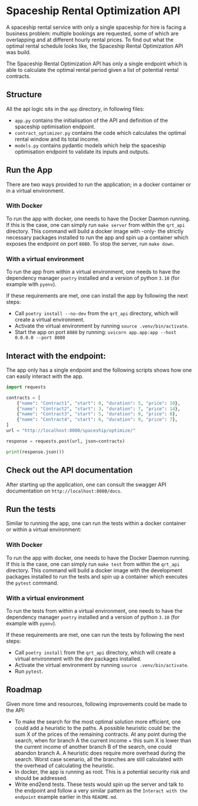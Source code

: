# Spaceship Rental Optimization API

A spaceship rental service with only a single spaceship for hire is facing a business 
problem: multiple bookings are requested, some of which are overlapping and at different
hourly rental prices. To find out what the optimal rental schedule looks like, the 
Spaceship Rental Optimization API was build. 

The Spaceship Rental Optimization API has only a single endpoint which is able 
to calculate the optimal rental period given a list of potential rental contracts.

## Structure

All the api logic sits in the `app` directory, in following files: 

- `app.py` contains the initialisation of the API and definition of the spaceship 
optimisation endpoint. 
- `contract_optimizer.py` contains the code which calculates the optimal rental window
and its total income.
- `models.py` contains pydantic models which help the spaceship optimisation endpoint
to validate its inputs and outputs.

## Run the App

There are two ways provided to run the application; in a docker container or in a 
virtual environment.

### With Docker

To run the app with docker, one needs to have the Docker Daemon running. If this is
the case, one can simply run `make server` from within the `qrt_api` directory. This 
command will build a docker image with -only- the strictly necessary packages installed
to run the app and spin up a container which exposes the endpoint on port `8080`.
To stop the server, run `make down`.

### With a virtual environment

To run the app from within a virtual environment, one needs to have the dependency
manager `poetry` installed and a version of python `3.10` (for example with `pyenv`). 

If these requirements are met, one can install the app by following the next steps:

- Call `poetry install --no-dev` from the `qrt_api` directory, which will create a 
virtual environment.
- Activate the virtual environment by running `source .venv/bin/activate`.
- Start the app on port `8080` by running: `uvicorn app.app:app --host 0.0.0.0 --port 8080`

## Interact with the endpoint:

The app only has a single endpoint and the following scripts shows how one can easily
interact with the app. 

```python
import requests

contracts = [
    {"name": "Contract1", "start": 0, "duration": 5, "price": 10},
    {"name": "Contract2", "start": 3, "duration": 7, "price": 14},
    {"name": "Contract3", "start": 5, "duration": 9, "price": 8},
    {"name": "Contract4", "start": 6, "duration": 9, "price": 7},
]
url = "http://localhost:8080/spaceship/optimize/"

response = requests.post(url, json=contracts)

print(response.json())

```

## Check out the API documentation

After starting up the application, one can consult the swagger API documentation 
on `http://localhost:8080/docs`.

## Run the tests

Similar to running the app, one can run the tests within a docker container or within
a virtual environment: 

### With Docker

To run the app with docker, one needs to have the Docker Daemon running. If this is
the case, one can simply run `make test` from within the `qrt_api` directory. This 
command will build a docker image with the development packages installed
to run the tests and spin up a container which executes the `pytest` command. 

### With a virtual environment

To run the tests from within a virtual environment, one needs to have the dependency
manager `poetry` installed and a version of python `3.10` (for example with `pyenv`). 

If these requirements are met, one can run the tests by following the next steps:

- Call `poetry install` from the `qrt_api` directory, which will create a 
virtual environment with the dev packages installed. 
- Activate the virtual environment by running `source .venv/bin/activate`.
- Run `pytest`.

## Roadmap

Given more time and resources, following improvements could be made to the API:

- To make the search for the most optimal solution more efficient, one could
add a heuristic to the paths. A possible heuristic could be: the sum X of the prices 
of the remaining contracts. At any point during the search, when for branch A the 
current income + this sum X is lower than the current income of another branch B of 
the search, one could abandon branch A. A heuristic does require more overhead during 
the search. Worst case scenario, all the branches are still calculated with the 
overhead of calculating the heuristic. 
- In docker, the app is running as root. This is a potential security risk and should 
be addressed. 
- Write end2end tests. These tests would spin up the server and talk to the endpoint 
and follow a very similar pattern as the `Interact with the endpoint` example earlier 
in this `README.md`.
